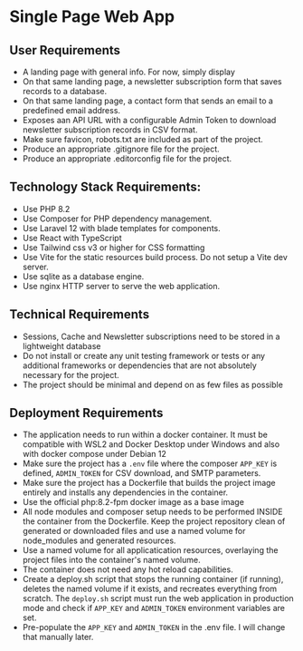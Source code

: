 # Single Page Web App

## User Requirements
 - A landing page with general info. For now, simply display
 - On that same landing page, a newsletter subscription form that saves records to a database.
 - On that same landing page, a contact form that sends an email to a predefined email address.
 - Exposes aan API URL with a configurable Admin Token to download newsletter subscription records in CSV format.
 - Make sure favicon, robots.txt are included as part of the project.
 - Produce an appropriate .gitignore file for the project.
 - Produce an appropriate .editorconfig file for the project.

## Technology Stack Requirements:
 - Use PHP 8.2
 - Use Composer for PHP dependency management.
 - Use Laravel 12 with blade templates for components.
 - Use React with TypeScript
 - Use Tailwind css v3 or higher for CSS formatting
 - Use Vite for the static resources build process. Do not setup a Vite dev server.
 - Use sqlite as a database engine.
 - Use nginx HTTP server to serve the web application.
 
## Technical Requirements
 - Sessions, Cache and Newsletter subscriptions need to be stored in a lightweight database
 - Do not install or create any unit testing framework or tests or any additional frameworks or dependencies that are not absolutely necessary for the project.
 - The project should be minimal and depend on as few files as possible

## Deployment Requirements
 - The application needs to run within a docker container. It must be compatible with WSL2 and Docker Desktop under Windows and also with docker compose under Debian 12
 - Make sure the project has a `.env` file where the composer `APP_KEY` is defined, `ADMIN_TOKEN` for CSV download, and SMTP parameters.
 - Make sure the project has a Dockerfile that builds the project image entirely and installs any dependencies in the container.
 - Use the official php:8.2-fpm docker image as a base image
 - All node modules and composer setup needs to be performed INSIDE the container from the Dockerfile. Keep the project repository clean of generated or downloaded files and use a named volume for node_modules and generated resources.
 - Use a named volume for all applicatication resources, overlaying the project files into the container's named volume.
 - The container does not need any hot reload capabilities.
 - Create a deploy.sh script that stops the running container (if running), deletes the named volume if it exists, and recreates everything from scratch. The `deploy.sh` script must run the web application in production mode and check if `APP_KEY` and `ADMIN_TOKEN` environment variables are set.
 - Pre-populate the `APP_KEY` and `ADMIN_TOKEN` in the .env file. I will change that manually later.
